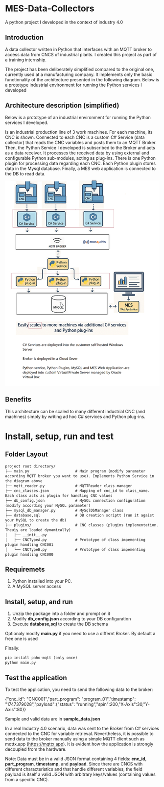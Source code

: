 # MES-Data-Collectors
A python project I developed in the context of industry 4.0


## Introduction
A data collector written in Python that interfaces with an MQTT broker to access data from CNCS of industrial plants.
I created this project as part of a training internship.

The project has been deliberately simplified compared to the original one, currently used at a manufacturing company. It implements only the basic functionality of the architecture presented in the following diagram.
Below is a prototype industrial environment for running the Python services I developed

## Architecture description (simplified)
Below is a prototype of an industrial environment for running the Python services I developed.

Is an industrial production line of 3 work machines. For each machine, its CNC is shown. Connected to each CNC is a custom C# Service (data collector)  that reads the CNC variables and posts them to an MQTT Broker. Then, the  Python Service I developed is subscribed to the Broker and acts as a data receiver. It processes the received data by using external and configurable Python sub-modules, acting as plug-ins. There is one Python plugin for processing data regarding each CNC. Each Python plugin stores data in the Mysql database. Finally, a MES web application is connected to the DB to read data. 

![enter image description here](https://github.com/domcimino/MES-Data-Collectors/blob/main/resources/architecture.png)

## Benefits 
This architecture can be scaled to many different industrial CNC (and machines) simply by writing ad hoc C# services and Python plug-ins.



# Install, setup, run and test 

## Folder Layout

```
project root directory/
├── main.py                     # Main program (modify parameter according MQTT broker ypu want to use). Implements Python Service in the diagram above
├── mqtt_reader.py              # MQTTReader class manager
├── cnc_classes.json            # Mapping of cnc_id to class_name. Each class acts as plugin for handling CNC values
├── db_config.json              # MySQL connection configuration (modify according your MySQL parameter)
├── mysql_db_manager.py         # MySqlDbManager class
├── database,sql                # DB creation scriptt (run it agaist your MySQL to create the db)
├── plugins/                    # CNC classes (plugins implementation. Theuìy are loaded dynamically)
│   ├── __init__.py
│   ├── CNCTypeA.py             # Prototype of class impementing plugin handling CNC001
│   └── CNCTypeB.py             # Prototype of class impementing plugin handling CNC000

```

## Requiremets
1. Python installed into your PC.
2. A MySQL server access

## Install, setup, and run
1. Unzip the package into a folder and prompt on it
2. Modify **db_config.json** according to your DB configuration
3. Execute **database,sql** to create the DB schema

Optionaly modify **main.py** if you need to use a differnt Broker. By default a free one is used

Finally:


```
pip install paho-mqtt (only once)
python main.py

```


## Test the application
To test the application, you need to send the following data to the broker:

{"cnc_id": "CNC001","part_program": "program_01","timestamp": "1747379028","payload":{"status": "running","spin":200,"X-Axis":30,"Y-Axis":80}}

Sample and valid data are in **sample_data.json**

In a real Industry 4.0 scenario, data was sent to the Broker from C# services connected to the CNC for variable retrieval.
Nevertheless, it is possible to send data to the broker manually using a simple MQTT client such as mqttx.app (https://mqttx.app).
It is evident how the application is strongly decoupled from the hardware.

Note: Data must be in a valid JSON format containing 4 fields: **cnc_id**, **part_program**, **timestamp**, and **payload**. Since there are CNCS with different characteristics and that handle different variables, the field payload is itself a valid JSON with arbitrary keys/values ​​(containing values ​​from a specific CNC).

